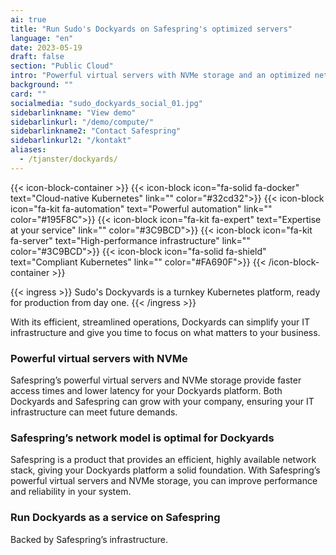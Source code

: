 ```yaml
---
ai: true
title: "Run Sudo's Dockyards on Safespring's optimized servers"
language: "en"
date: 2023-05-19
draft: false
section: "Public Cloud"
intro: "Powerful virtual servers with NVMe storage and an optimized network architecture for your Dockyards platform. Manage it yourself or get it as a managed service."
background: ""
card: ""
socialmedia: "sudo_dockyards_social_01.jpg"
sidebarlinkname: "View demo"
sidebarlinkurl: "/demo/compute/"
sidebarlinkname2: "Contact Safespring"
sidebarlinkurl2: "/kontakt"
aliases:
  - /tjanster/dockyards/
---
```

{{< icon-block-container >}}
{{< icon-block icon="fa-solid fa-docker" text="Cloud-native Kubernetes" link="" color="#32cd32">}}
{{< icon-block icon="fa-kit fa-automation" text="Powerful automation" link="" color="#195F8C">}}
{{< icon-block icon="fa-kit fa-expert" text="Expertise at your service" link="" color="#3C9BCD">}}
{{< icon-block icon="fa-kit fa-server" text="High-performance infrastructure" link="" color="#3C9BCD">}}
{{< icon-block icon="fa-solid fa-shield" text="Compliant Kubernetes" link="" color="#FA690F">}}
{{< /icon-block-container >}}

{{< ingress >}}
Sudo's Dockyvards is a turnkey Kubernetes platform, ready for production from day one.
{{< /ingress >}}

With its efficient, streamlined operations, Dockyards can simplify your IT infrastructure and give you time to focus on what matters to your business.

### Powerful virtual servers with NVMe

Safespring’s powerful virtual servers and NVMe storage provide faster access times and lower latency for your Dockyards platform. Both Dockyards and Safespring can grow with your company, ensuring your IT infrastructure can meet future demands.

### Safespring’s network model is optimal for Dockyards

Safespring is a product that provides an efficient, highly available network stack, giving your Dockyards platform a solid foundation. With Safespring’s powerful virtual servers and NVMe storage, you can improve performance and reliability in your system.

### Run Dockyards as a service on Safespring

Backed by Safespring’s infrastructure.